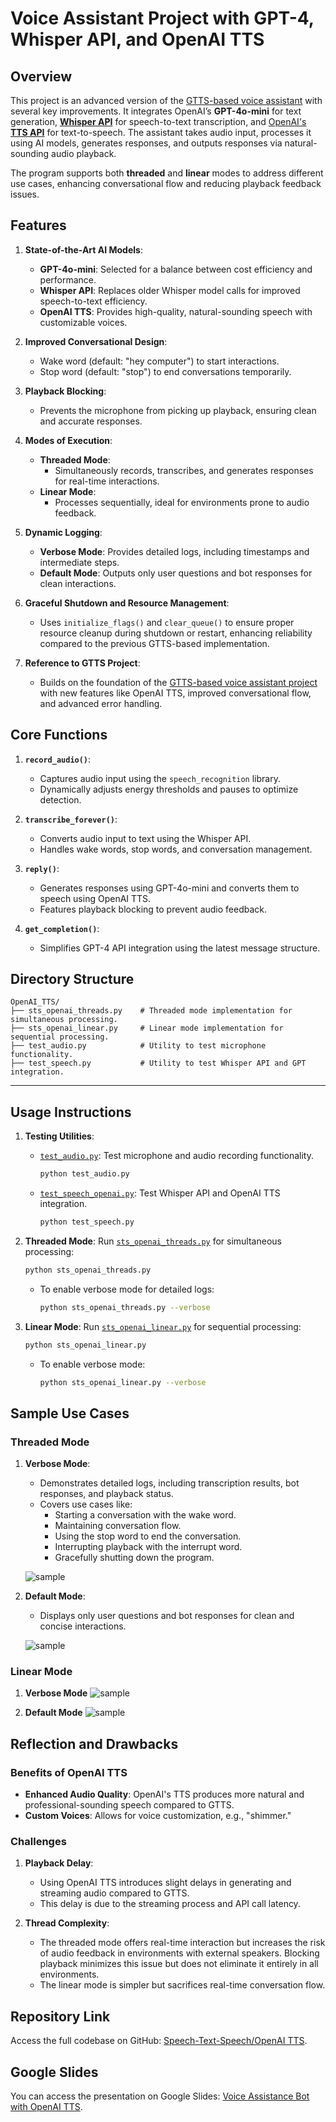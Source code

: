# Voice Assistant Project with GPT-4, Whisper API, and OpenAI TTS

## Overview
This project is an advanced version of the [GTTS-based voice assistant](https://github.com/bigfishhhhhzoey/GenerativeAI/tree/main/Speech-Text-Speech/GTTS) with several key improvements. It integrates OpenAI’s **GPT-4o-mini** for text generation, [**Whisper API**](https://platform.openai.com/docs/guides/speech-to-text) for speech-to-text transcription, and [OpenAI's **TTS API**](https://platform.openai.com/docs/guides/text-to-speech) for text-to-speech. The assistant takes audio input, processes it using AI models, generates responses, and outputs responses via natural-sounding audio playback. 

The program supports both **threaded** and **linear** modes to address different use cases, enhancing conversational flow and reducing playback feedback issues.


## Features
1. **State-of-the-Art AI Models**:
   - **GPT-4o-mini**: Selected for a balance between cost efficiency and performance.
   - **Whisper API**: Replaces older Whisper model calls for improved speech-to-text efficiency.
   - **OpenAI TTS**: Provides high-quality, natural-sounding speech with customizable voices.

2. **Improved Conversational Design**:
   - Wake word (default: "hey computer") to start interactions.
   - Stop word (default: "stop") to end conversations temporarily.
   
3. **Playback Blocking**:
   - Prevents the microphone from picking up playback, ensuring clean and accurate responses.

4. **Modes of Execution**:
   - **Threaded Mode**:
     - Simultaneously records, transcribes, and generates responses for real-time interactions.
   - **Linear Mode**:
     - Processes sequentially, ideal for environments prone to audio feedback.

5. **Dynamic Logging**:
   - **Verbose Mode**: Provides detailed logs, including timestamps and intermediate steps.
   - **Default Mode**: Outputs only user questions and bot responses for clean interactions.

6. **Graceful Shutdown and Resource Management**:
   - Uses `initialize_flags()` and `clear_queue()` to ensure proper resource cleanup during shutdown or restart, enhancing reliability compared to the previous GTTS-based implementation.

7. **Reference to GTTS Project**:
   - Builds on the foundation of the [GTTS-based voice assistant project](https://github.com/bigfishhhhhzoey/GenerativeAI/tree/main/Speech-Text-Speech/GTTS) with new features like OpenAI TTS, improved conversational flow, and advanced error handling.


## Core Functions

1. **`record_audio()`**:
   - Captures audio input using the `speech_recognition` library.
   - Dynamically adjusts energy thresholds and pauses to optimize detection.

2. **`transcribe_forever()`**:
   - Converts audio input to text using the Whisper API.
   - Handles wake words, stop words, and conversation management.

3. **`reply()`**:
   - Generates responses using GPT-4o-mini and converts them to speech using OpenAI TTS.
   - Features playback blocking to prevent audio feedback.

4. **`get_completion()`**:
   - Simplifies GPT-4 API integration using the latest message structure.


## Directory Structure
```plaintext
OpenAI_TTS/
├── sts_openai_threads.py    # Threaded mode implementation for simultaneous processing.
├── sts_openai_linear.py     # Linear mode implementation for sequential processing.
├── test_audio.py            # Utility to test microphone functionality.
├── test_speech.py           # Utility to test Whisper API and GPT integration.
```

---

## Usage Instructions
1. **Testing Utilities**:
   - [`test_audio.py`](https://github.com/bigfishhhhhzoey/GenerativeAI/blob/main/Speech-Text-Speech/OpenAI%20TTS/test_audio.py): Test microphone and audio recording functionality.
     ```bash
     python test_audio.py
     ```
   - [`test_speech_openai.py`](https://github.com/bigfishhhhhzoey/GenerativeAI/blob/main/Speech-Text-Speech/OpenAI%20TTS/test_speech_openai.py): Test Whisper API and OpenAI TTS integration.
     ```bash
     python test_speech.py
     ```

2. **Threaded Mode**:
   Run [`sts_openai_threads.py`](https://github.com/bigfishhhhhzoey/GenerativeAI/blob/main/Speech-Text-Speech/OpenAI%20TTS/sts_openai_threads.py) for simultaneous processing:
   ```bash
   python sts_openai_threads.py
   ```

   - To enable verbose mode for detailed logs:
     ```bash
     python sts_openai_threads.py --verbose
     ```

2. **Linear Mode**:
   Run [`sts_openai_linear.py`](https://github.com/bigfishhhhhzoey/GenerativeAI/blob/main/Speech-Text-Speech/OpenAI%20TTS/sts_openai_linear.py) for sequential processing:
   ```bash
   python sts_openai_linear.py
   ```

   - To enable verbose mode:
     ```bash
     python sts_openai_linear.py --verbose
     ```


## Sample Use Cases

### Threaded Mode
1. **Verbose Mode**:
   - Demonstrates detailed logs, including transcription results, bot responses, and playback status.
   - Covers use cases like:
     - Starting a conversation with the wake word.
     - Maintaining conversation flow.
     - Using the stop word to end the conversation.
     - Interrupting playback with the interrupt word.
     - Gracefully shutting down the program.

   ![sample](images/verbose_openai.png)

2. **Default Mode**:
   - Displays only user questions and bot responses for clean and concise interactions.

   ![sample](images/default_openai.png)

### Linear Mode
1. **Verbose Mode**
   ![sample](images/linear1_openai.png)

2. **Default Mode**
   ![sample](images/linear2_openai.png)

   
## Reflection and Drawbacks

### Benefits of OpenAI TTS
- **Enhanced Audio Quality**: OpenAI's TTS produces more natural and professional-sounding speech compared to GTTS.
- **Custom Voices**: Allows for voice customization, e.g., "shimmer."

### Challenges
1. **Playback Delay**:
   - Using OpenAI TTS introduces slight delays in generating and streaming audio compared to GTTS.
   - This delay is due to the streaming process and API call latency.

2. **Thread Complexity**:
   - The threaded mode offers real-time interaction but increases the risk of audio feedback in environments with external speakers. Blocking playback minimizes this issue but does not eliminate it entirely in all environments.
   - The linear mode is simpler but sacrifices real-time conversation flow.


## Repository Link
Access the full codebase on GitHub: [Speech-Text-Speech/OpenAI TTS](https://github.com/bigfishhhhhzoey/GenerativeAI/tree/main/Speech-Text-Speech/OpenAI%20TTS).

## Google Slides
You can access the presentation on Google Slides: [Voice Assistance Bot with OpenAI TTS](https://docs.google.com/presentation/d/1_cEa_AHGAoq9JSgTAJcMCuAt1plvvPOo9zzJpCWdClY/edit?usp=sharing).
